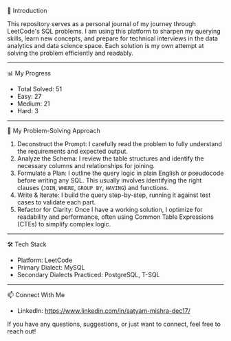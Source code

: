 👋 Introduction

This repository serves as a personal journal of my journey through LeetCode's SQL problems. 
I am using this platform to sharpen my querying skills, learn new concepts, and prepare for technical interviews in the data analytics and data science space.
Each solution is my own attempt at solving the problem efficiently and readably.

------

 📊 My Progress

- Total Solved: 51
- Easy: 27
- Medium: 21
- Hard: 3

------


🤔 My Problem-Solving Approach

1.  Deconstruct the Prompt: I carefully read the problem to fully understand the requirements and expected output.
2.  Analyze the Schema: I review the table structures and identify the necessary columns and relationships for joining.
3.  Formulate a Plan: I outline the query logic in plain English or pseudocode before writing any SQL. This usually involves identifying the right clauses (`JOIN`, `WHERE`, `GROUP BY`, `HAVING`) and functions.
4.  Write & Iterate: I build the query step-by-step, running it against test cases to validate each part.
5.  Refactor for Clarity: Once I have a working solution, I optimize for readability and performance, often using Common Table Expressions (CTEs) to simplify complex logic.

---

 🛠️ Tech Stack

* Platform: LeetCode
* Primary Dialect: MySQL
* Secondary Dialects Practiced: PostgreSQL, T-SQL

---

 📫 Connect With Me
 * LinkedIn: https://www.linkedin.com/in/satyam-mishra-dec17/

If you have any questions, suggestions, or just want to connect, feel free to reach out!
